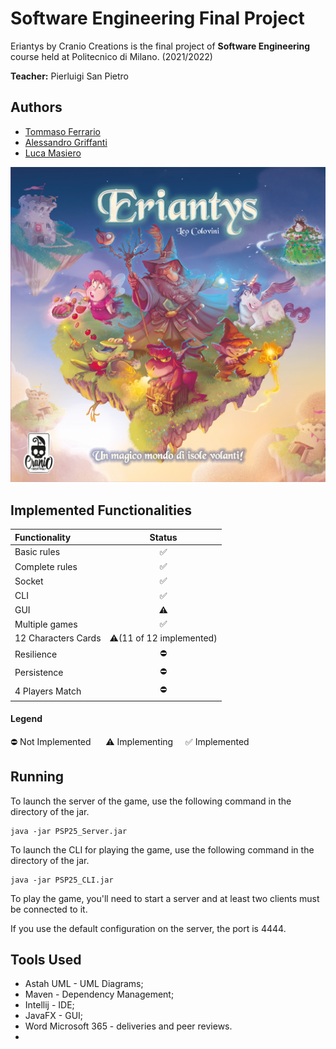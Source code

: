 # Software Engineering Final Project

Eriantys by Cranio Creations is the final project of **Software Engineering** course held
at Politecnico di Milano. (2021/2022)

**Teacher:** Pierluigi San Pietro

## Authors
* [Tommaso Ferrario](https://github.com/tommi00)
* [Alessandro Griffanti](https://github.com/AlessandroGriffanti)
* [Luca Masiero](https://github.com/LucaMasiero)



![Image of the game](src/main/resources/graphics/Eriantys_CoverHD.jpg)

## Implemented Functionalities
| Functionality       |          Status          |
|:--------------------|:------------------------:|
| Basic rules         |            ✅             |
| Complete rules      |            ✅             |
| Socket              |            ✅             |
| CLI                 |            ✅             |
| GUI                 |            ⚠️            |
| Multiple games      |            ✅             |
| 12 Characters Cards | ⚠️(11 of 12 implemented) |
| Resilience          |            ⛔             |
| Persistence         |            ⛔             |
| 4 Players Match     |            ⛔             |

#### Legend
⛔ Not Implemented &nbsp;&nbsp;&nbsp;&nbsp; ⚠️ Implementing&nbsp;&nbsp;&nbsp;&nbsp; ✅ Implemented

## Running
To launch the server of the game, use the following command in the directory of the jar.

```
java -jar PSP25_Server.jar 
```
To launch the CLI for playing the game, use the following command in the directory of the jar.

```
java -jar PSP25_CLI.jar 
```
To play the game,  you'll need to start a server and at least two clients must be connected to it.

If you use the default configuration on the server, the port is 4444.


## Tools Used
* Astah UML - UML Diagrams;
* Maven - Dependency Management;
* Intellij - IDE;
* JavaFX - GUI;
* Word Microsoft 365 - deliveries and peer reviews.
* 

